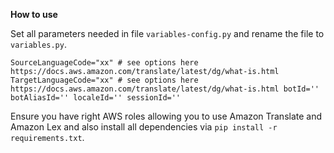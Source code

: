 **How to use**

Set all parameters needed in file `variables-config.py` and rename the file to `variables.py`. 

`
SourceLanguageCode="xx" # see options here https://docs.aws.amazon.com/translate/latest/dg/what-is.html
TargetLanguageCode="xx" # see options here https://docs.aws.amazon.com/translate/latest/dg/what-is.html
botId='' 
botAliasId=''
localeId=''
sessionId=''
`

Ensure you have right AWS roles allowing you to use Amazon Translate and Amazon Lex and also install all dependencies via `pip install -r requirements.txt`.